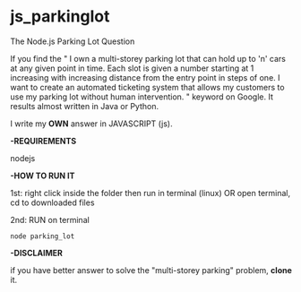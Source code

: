 # js_parkinglot
The Node.js Parking Lot Question

If you find the 
"
I own a multi-storey parking lot that can hold up to 'n' cars at any given point in time.
Each slot is given a number starting at 1 increasing with increasing distance from the
entry point in steps of one. I want to create an automated ticketing system that allows
my customers to use my parking lot without human intervention.
"
keyword on Google. It results almost written in Java or Python.

I write my **OWN** answer in JAVASCRIPT (js).

**-REQUIREMENTS**

nodejs


**-HOW TO RUN IT**

1st:  right click inside the folder then run in terminal (linux)
OR
open terminal, cd to downloaded files

2nd: RUN on terminal
```
node parking_lot
```

**-DISCLAIMER**

if you have better answer to solve the "multi-storey parking" problem, **clone** it.
